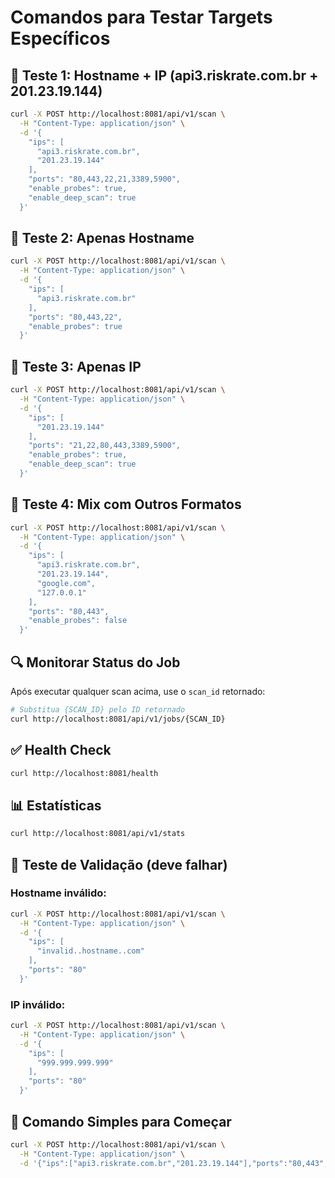 # Comandos para Testar Targets Específicos

## 🎯 Teste 1: Hostname + IP (api3.riskrate.com.br + 201.23.19.144)

```bash
curl -X POST http://localhost:8081/api/v1/scan \
  -H "Content-Type: application/json" \
  -d '{
    "ips": [
      "api3.riskrate.com.br",
      "201.23.19.144"
    ],
    "ports": "80,443,22,21,3389,5900",
    "enable_probes": true,
    "enable_deep_scan": true
  }'
```

## 🎯 Teste 2: Apenas Hostname

```bash
curl -X POST http://localhost:8081/api/v1/scan \
  -H "Content-Type: application/json" \
  -d '{
    "ips": [
      "api3.riskrate.com.br"
    ],
    "ports": "80,443,22",
    "enable_probes": true
  }'
```

## 🎯 Teste 3: Apenas IP

```bash
curl -X POST http://localhost:8081/api/v1/scan \
  -H "Content-Type: application/json" \
  -d '{
    "ips": [
      "201.23.19.144"
    ],
    "ports": "21,22,80,443,3389,5900",
    "enable_probes": true,
    "enable_deep_scan": true
  }'
```

## 🎯 Teste 4: Mix com Outros Formatos

```bash
curl -X POST http://localhost:8081/api/v1/scan \
  -H "Content-Type: application/json" \
  -d '{
    "ips": [
      "api3.riskrate.com.br",
      "201.23.19.144",
      "google.com",
      "127.0.0.1"
    ],
    "ports": "80,443",
    "enable_probes": false
  }'
```

## 🔍 Monitorar Status do Job

Após executar qualquer scan acima, use o `scan_id` retornado:

```bash
# Substitua {SCAN_ID} pelo ID retornado
curl http://localhost:8081/api/v1/jobs/{SCAN_ID}
```

## ✅ Health Check

```bash
curl http://localhost:8081/health
```

## 📊 Estatísticas

```bash
curl http://localhost:8081/api/v1/stats
```

## 🧪 Teste de Validação (deve falhar)

### Hostname inválido:
```bash
curl -X POST http://localhost:8081/api/v1/scan \
  -H "Content-Type: application/json" \
  -d '{
    "ips": [
      "invalid..hostname..com"
    ],
    "ports": "80"
  }'
```

### IP inválido:
```bash
curl -X POST http://localhost:8081/api/v1/scan \
  -H "Content-Type: application/json" \
  -d '{
    "ips": [
      "999.999.999.999"
    ],
    "ports": "80"
  }'
```

## 🚀 Comando Simples para Começar

```bash
curl -X POST http://localhost:8081/api/v1/scan \
  -H "Content-Type: application/json" \
  -d '{"ips":["api3.riskrate.com.br","201.23.19.144"],"ports":"80,443","enable_probes":true}'
```